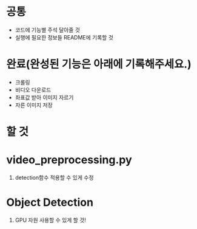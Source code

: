 # 공통
+ 코드에 기능별 주석 달아줄 것
+ 실행에 필요한 정보들 README에 기록할 것

# 완료(완성된 기능은 아래에 기록해주세요.)
+ 크롤링
+ 비디오 다운로드
+ 좌표값 받아 이미지 자르기
+ 자른 이미지 저장

# 할 것 

# video_preprocessing.py
1. detection함수 적용할 수 있게 수정


# Object Detection
1. GPU 자원 사용할 수 있게 할 것!
